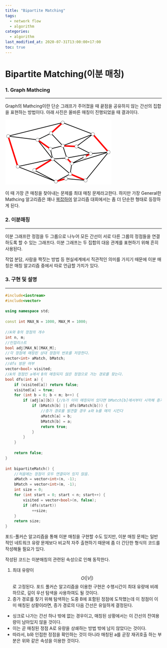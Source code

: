 ```yaml
---
title: "Bipartite Matching"
tags:
  - network flow
  - algorithm
categories:
  - algorithm
last_modified_at: 2020-07-31T13:00:00+17:00
toc: true
---
```

<script type="text/javascript"
src="https://cdn.mathjax.org/mathjax/latest/MathJax.js?config=TeX-AMS_HTML">
</script>
# Bipartite Matching(이분 매칭)
### 1. Graph Mathcing
***
Graph의 Mathcing이란 단순 그래프가 주어졌을 때 끝점을 공유하지 않는 간선의 집합을 표현하는 방법이다.
아래 사진은 올바른 매칭이 진행되었을 때 결과이다.

![그래프 이미지](/assets/images/matching.png)

이 때 가장 큰 매칭을 찾아내는 문제를 최대 매칭 문제라고한다.
하지만 가장 General한 Mathcing 알고리즘은 꽤나 [복잡하여](https://en.wikipedia.org/wiki/Blossom_algorithm) 알고리즘 대회에서는 좀 더 단순한 형태로 등장하게 된다.

### 2. 이분매칭
***
이분 그래프란 정점을 두 그룹으로 나누어 모든 간선이 서로 다른 그룹의 정점들을 연결하도록 할 수 있는 그래프다.
이분 그래프는 두 집합의 대응 관계를 표현하기 위해 흔히 사용된다.

작업 분담, 사람을 짝짓는 방법 등 현실세계에서 직관적인 의미를 가지기 때문에 이분 매칭은 매칭 알고리즘 중에서 따로 언급할 가치가 있다.

### 3. 구현 및 설명
***
```cpp
#include<iostream>
#include<vector>

using namespace std;

const int MAX_N = 1000, MAX_M = 1000;

//A와 B의 정점의 개수
int n, m;
//인접리스트
bool adj[MAX_N][MAX_M];
//각 정점에 매칭된 상대 정점의 번호를 저장한다.
vector<int> aMatch, bMatch;
//dfs 방문 여부
vector<bool> visited;
//A의 정점인 a에서 B의 매칭되지 않은 정점으로 가는 경로를 찾는다.
bool dfs(int a) {
	if (visited[a]) return false;
	visited[a] = true;
	for (int b = 0; b < m; b++) {
		if (adj[a][b]) {//b가 이미 매칭되어 있다면 bMatch[b]에서부터 시작해 증가경로를 찾는다
			if (bMatch[b] || dfs(bMatch[b])) {
				//증가 경로를 발견할 경우 a와 b를 매치 시킨다
				aMatch[a] = b;
				bMatch[b] = a;
				return true;
			}
		}
	}

	return false;
}

int bipartiteMatch() {
	//처음에는 정점이 모두 연결되어 있지 않음.
	aMatch = vector<int>(n, -1);
	bMatch = vector<int>(m, -1);
	int size = 0;
	for (int start = 0; start < n; start++) {
		visited = vector<bool>(n, false);
		if (dfs(start))
			++size;
	}
	return size;
}
```

포드-풀커슨 알고리즘을 통해 이분 매칭을 구현할 수도 있지만, 이분 매칭 문제는 일반적인 네트워크 유량 문제보다 비교적 자주 출현하기 때문에 좀 더 간단한 형식의 코드를 작성해둘 필요가 있다.

작성된 코드는 이분매칭의 관련된 속성으로 인해 동작한다.
1. 최대 유량이 $$O(\left\lvert V \right\rvert)$$로 고정된다. 포드 풀커슨 알고리즘을 이용한 구현은 수행시간이 최대 유량에 비례하므로, 깊이 우선 탐색을 사용하여도 될 것이다.
2. 증가 경로를 찾기 위해 탐색하는 도중 B에 포함된 정점에 도착했는데 이 정점이 이미 매칭된 상황이라면, 증가 경로의 다음 간선은 유일하게 결정된다.
  - 싱크로 나가는 간선 하나 밖에 없는 경우이고, 매칭된 상황에서는 이 간선의 잔여용량이 남아있지 않을 것이다.
  - 이는 곧 매칭된 정점 A로 유량을 상쇄하는 방법 밖에 남지 않았다는 것이다.
  - 따라서, b와 인접한 정점을 확인하는 것이 아니라 매칭된 a를 곧장 재귀호출 하는 부분은 위와 같은 속성을 이용한 것이다.
